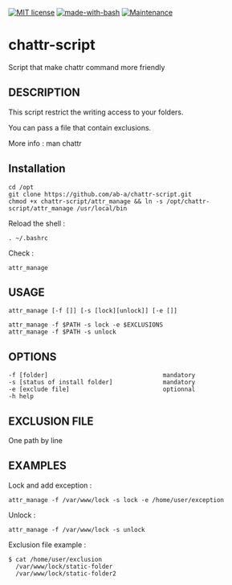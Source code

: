 [![MIT license](https://img.shields.io/badge/License-MIT-blue.svg)](https://lbesson.mit-license.org/)
[![made-with-bash](https://img.shields.io/badge/Made%20with-Bash-1f425f.svg)](https://www.gnu.org/software/bash/)
[![Maintenance](https://img.shields.io/badge/Maintained%3F-yes-green.svg)](https://GitHub.com/Naereen/StrapDown.js/graphs/commit-activity)

# chattr-script
Script that make chattr command more friendly  

## DESCRIPTION
This script restrict the writing access to your folders.

You can pass a file that contain exclusions.

More info : man chattr

## Installation

```
cd /opt
git clone https://github.com/ab-a/chattr-script.git
chmod +x chattr-script/attr_manage && ln -s /opt/chattr-script/attr_manage /usr/local/bin
```
Reload the shell : 
```
. ~/.bashrc
```
Check :
```
attr_manage
```
## USAGE

```
attr_manage [-f []] [-s [lock][unlock]] [-e []]
```
```
attr_manage -f $PATH -s lock -e $EXCLUSIONS
attr_manage -f $PATH -s unlock
```
## OPTIONS
```
-f [folder]                                mandatory
-s [status of install folder]              mandatory
-e [exclude file]                          optionnal
-h help
```
## EXCLUSION FILE
One path by line

## EXAMPLES
Lock and add exception :
```
attr_manage -f /var/www/lock -s lock -e /home/user/exception
```
Unlock :
```
attr_manage -f /var/www/lock -s unlock
```
Exclusion file example :
```
$ cat /home/user/exclusion
  /var/www/lock/static-folder
  /var/www/lock/static-folder2
```
